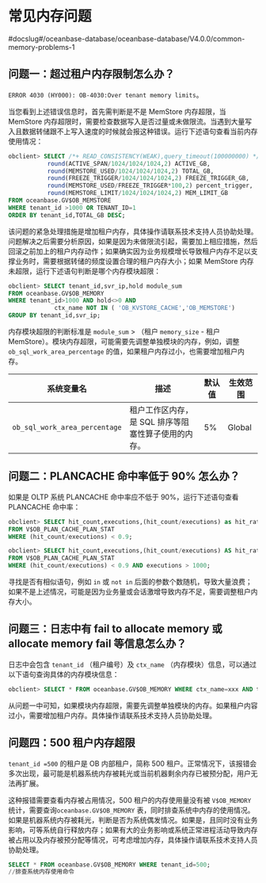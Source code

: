 # 常见内存问题

#docslug#/oceanbase-database/oceanbase-database/V4.0.0/common-memory-problems-1

## 问题一：超过租户内存限制怎么办？

`ERROR 4030 (HY000): OB-4030:Over tenant memory limits`。

当您看到上述错误信息时，首先需判断是不是 MemStore 内存超限，当 MemStore 内存超限时，需要检查数据写入是否过量或未做限流。当遇到大量写入且数据转储跟不上写入速度的时候就会报这种错误。运行下述语句查看当前内存使用情况：

```sql
obclient> SELECT /*+ READ_CONSISTENCY(WEAK),query_timeout(100000000) */ TENANT_ID,SVR_IP,
           round(ACTIVE_SPAN/1024/1024/1024,2) ACTIVE_GB,
           round(MEMSTORE_USED/1024/1024/1024,2) TOTAL_GB,
           round(FREEZE_TRIGGER/1024/1024/1024,2) FREEZE_TRIGGER_GB,
           round(MEMSTORE_USED/FREEZE_TRIGGER*100,2) percent_trigger,
           round(MEMSTORE_LIMIT/1024/1024/1024,2) MEM_LIMIT_GB 
FROM oceanbase.GV$OB_MEMSTORE
WHERE tenant_id >1000 OR TENANT_ID=1
ORDER BY tenant_id,TOTAL_GB DESC;
```

该问题的紧急处理措施是增加租户内存，具体操作请联系技术支持人员协助处理。问题解决之后需要分析原因，如果是因为未做限流引起，需要加上相应措施，然后回滚之前加上的租户内存动作；如果确实因为业务规模增长导致租户内存不足以支撑业务时，需要根据转储的频度设置合理的租户内存大小；如果 MemStore 内存未超限，运行下述语句判断是哪个内存模块超限：

```sql
obclient> SELECT tenant_id,svr_ip,hold module_sum
FROM oceanbase.GV$OB_MEMORY
WHERE tenant_id>1000 AND hold<>0 AND
             ctx_name NOT IN ( 'OB_KVSTORE_CACHE','OB_MEMSTORE')
GROUP BY tenant_id,svr_ip;
```

内存模块超限的判断标准是 `module_sum` \> （租户 `memory_size` - 租户 MemStore）。模块内存超限，可能需要先调整单独模块的内存，例如，调整 `ob_sql_work_area_percentage` 的值，如果租户内存过小，也需要增加租户内存。

|             系统变量名             |              描述              | 默认值 |  生效范围  |
|-------------------------------|------------------------------|-----|--------|
| `ob_sql_work_area_percentage` | 租户工作区内存，是 SQL 排序等阻塞性算子使用的内存。 | 5%  | Global |

## 问题二：PLANCACHE 命中率低于 90% 怎么办？

如果是 OLTP 系统 PLANCACHE 命中率应不低于 90%，运行下述语句查看 PLANCACHE 命中率：

```sql
obclient> SELECT hit_count,executions,(hit_count/executions) as hit_ratio
FROM V$OB_PLAN_CACHE_PLAN_STAT
WHERE (hit_count/executions) < 0.9;

obclient> SELECT hit_count,executions,(hit_count/executions) AS hit_ratio
FROM V$OB_PLAN_CACHE_PLAN_STAT
WHERE (hit_count/executions) < 0.9 AND executions > 1000;
```

寻找是否有相似语句，例如 `in` 或 `not in` 后面的参数个数随机，导致大量浪费；如果不是上述情况，可能是因为业务量或会话激增导致内存不足，需要调整租户内存大小。

## 问题三：日志中有 fail to allocate memory 或 allocate memory fail 等信息怎么办？

日志中会包含 `tenant_id` （租户编号）及 `ctx_name` （内存模块）信息，可以通过以下语句查询具体的内存模块信息：

```sql
obclient> SELECT * FROM oceanbase.GV$OB_MEMORY WHERE ctx_name=xxx AND tenant_id = xxx
```

从问题一中可知，如果模块内存超限，需要先调整单独模块的内存。如果租户内容过小，需要增加租户内存。具体操作请联系技术支持人员协助处理。

## 问题四：500 租户内存超限

`tenant_id =500` 的租户是 OB 内部租户，简称 500 租户。正常情况下，该报错会多次出现，最可能是机器系统内存被耗光或当前机器剩余内存已被预分配，用户无法再扩展。

这种报错需要查看内存被占用情况，500 租户的内存使用量没有被 `V$OB_MEMORY` 统计，需要查询`oceanbase.GV$OB_MEMORY` 表，同时排查系统中内存的使用情况。如果是机器系统内存被耗光，判断是否为系统偶发情况。如果是，且同时没有业务影响，可等系统自行释放内存；如果有大的业务影响或系统正常进程活动导致内存被占用以及内存被预分配等情况，可考虑增加内存，具体操作请联系技术支持人员协助处理。

```sql
SELECT * FROM oceanbase.GV$OB_MEMORY WHERE tenant_id=500;
//排查系统内存使用命令
```
